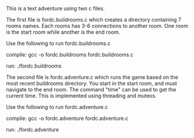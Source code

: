 This is a text adventure using two c files.

The first file is fordc.buildrooms.c which creates a directory containing 7 rooms names.
Each rooms has 3-6 connections to another room. One room is the start room while another
is the end room.

Use the following to run fordc.buildrooms.c

compile:
gcc -o fordc.buildrooms fordc.buildrooms.c

run:
./fordc.buildrooms

The second file is fordc.adventure.c which runs the game based on the most
recent buildrooms directory. You start in the start room, and must navigate to the end room.
The command "time" can be used to get the current time. This is implemented using threading and mutexs.

Use the following to run fordc.adventure.c

compile:
gcc -o fordc.adventure fordc.adventure.c

run:
./fordc.adventure
